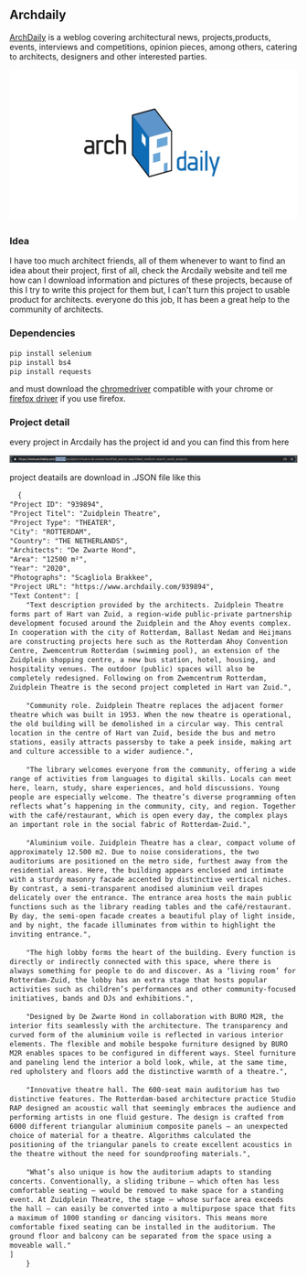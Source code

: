 ## Archdaily

[ArchDaily](https://www.archdaily.com/) is a weblog covering architectural news, projects,products, events, interviews and competitions, opinion pieces, among others, catering to architects, designers and other interested parties.

![](https://github.com/BahramJannesar/ArchdailyProjectDownloader/blob/master/image/logo.jpg)

### Idea 
I have too much architect friends, all of them whenever to want to find an idea about their project, first of all, check the Arcdaily website and tell me how can I download information and pictures of these projects, because of this I try to write this project for them but, I can't turn this project to usable product for architects. everyone do this job, It has been a great help to the community of architects.

### Dependencies

    pip install selenium
    pip install bs4
    pip install requests
   
   and must download the [chromedriver](https://chromedriver.chromium.org/) compatible with your chrome or [firefox driver](https://developer.mozilla.org/en-US/docs/Web/WebDriver) if you use firefox.
   
### Project detail
every project in Arcdaily has the project id and you can find this from here 

![](https://github.com/BahramJannesar/ArchdailyProjectDownloader/blob/master/image/id.png)

project deatails are download in .JSON file like this 

      {
    "Project ID": "939894",
    "Project Titel": "Zuidplein Theatre",
    "Project Type": "THEATER",
    "City": "ROTTERDAM",
    "Country": "THE NETHERLANDS",
    "Architects": "De Zwarte Hond",
    "Area": "12500 m²",
    "Year": "2020",
    "Photographs": "Scagliola Brakkee",
    "Project URL": "https://www.archdaily.com/939894",
    "Text Content": [
        "Text description provided by the architects. Zuidplein Theatre forms part of Hart van Zuid, a region-wide public-private partnership development focused around the Zuidplein and the Ahoy events complex. In cooperation with the city of Rotterdam, Ballast Nedam and Heijmans are constructing projects here such as the Rotterdam Ahoy Convention Centre, Zwemcentrum Rotterdam (swimming pool), an extension of the Zuidplein shopping centre, a new bus station, hotel, housing, and hospitality venues. The outdoor (public) spaces will also be completely redesigned. Following on from Zwemcentrum Rotterdam, Zuidplein Theatre is the second project completed in Hart van Zuid.",
   
        "Community role. Zuidplein Theatre replaces the adjacent former theatre which was built in 1953. When the new theatre is operational, the old building will be demolished in a circular way. This central location in the centre of Hart van Zuid, beside the bus and metro stations, easily attracts passersby to take a peek inside, making art and culture accessible to a wider audience.",
       
        "The library welcomes everyone from the community, offering a wide range of activities from languages to digital skills. Locals can meet here, learn, study, share experiences, and hold discussions. Young people are especially welcome. The theatre’s diverse programming often reflects what’s happening in the community, city, and region. Together with the café/restaurant, which is open every day, the complex plays an important role in the social fabric of Rotterdam-Zuid.",
        
        "Aluminium voile. Zuidplein Theatre has a clear, compact volume of approximately 12.500 m2. Due to noise considerations, the two auditoriums are positioned on the metro side, furthest away from the residential areas. Here, the building appears enclosed and intimate with a sturdy masonry facade accented by distinctive vertical niches. By contrast, a semi-transparent anodised aluminium veil drapes delicately over the entrance. The entrance area hosts the main public functions such as the library reading tables and the café/restaurant. By day, the semi-open facade creates a beautiful play of light inside, and by night, the facade illuminates from within to highlight the inviting entrance.",
       
        "The high lobby forms the heart of the building. Every function is directly or indirectly connected with this space, where there is always something for people to do and discover. As a ‘living room’ for Rotterdam-Zuid, the lobby has an extra stage that hosts popular activities such as children’s performances and other community-focused initiatives, bands and DJs and exhibitions.",
       
        "Designed by De Zwarte Hond in collaboration with BURO M2R, the interior fits seamlessly with the architecture. The transparency and curved form of the aluminium voile is reflected in various interior elements. The flexible and mobile bespoke furniture designed by BURO M2R enables spaces to be configured in different ways. Steel furniture and paneling lend the interior a bold look, while, at the same time, red upholstery and floors add the distinctive warmth of a theatre.",
        
        "Innovative theatre hall. The 600-seat main auditorium has two distinctive features. The Rotterdam-based architecture practice Studio RAP designed an acoustic wall that seemingly embraces the audience and performing artists in one fluid gesture. The design is crafted from 6000 different triangular aluminium composite panels – an unexpected choice of material for a theatre. Algorithms calculated the positioning of the triangular panels to create excellent acoustics in the theatre without the need for soundproofing materials.",
       
        "What’s also unique is how the auditorium adapts to standing concerts. Conventionally, a sliding tribune – which often has less comfortable seating – would be removed to make space for a standing event. At Zuidplein Theatre, the stage – whose surface area exceeds the hall – can easily be converted into a multipurpose space that fits a maximum of 1000 standing or dancing visitors. This means more comfortable fixed seating can be installed in the auditorium. The ground floor and balcony can be separated from the space using a moveable wall."
    ]
        }
